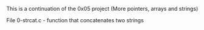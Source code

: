 This is a continuation of the 0x05 project (More pointers, arrays and strings)

File 0-strcat.c - function that concatenates two strings
